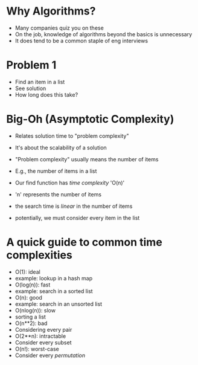 # Why Algorithms?
* Many companies quiz you on these
* On the job, knowledge of algorithms beyond the basics is unnecessary
* It does tend to be a common staple of eng interviews

# Problem 1
* Find an item in a list
* See solution
* How long does this take?

# Big-Oh (Asymptotic Complexity)
* Relates solution time to "problem complexity"
* It's about the scalability of a solution
* "Problem complexity" usually means the number of items
 * E.g., the number of items in a list

* Our find function has _time complexity_ 'O(n)'
* 'n' represents the number of items
* the search time is _linear_ in the number of items
 * potentially, we must consider every item in the list

# A quick guide to common time complexities
* O(1): ideal
 * example: lookup in a hash map
* O(log(n)): fast
 * example: search in a sorted list
* O(n): good
 * example: search in an unsorted list
* O(nlog(n)): slow
 * sorting a list
* O(n**2): bad
 * Considering every pair
* O(2**n): intractable
 * Consider every subset
* O(n!): worst-case
 * Consider every _permutation_
